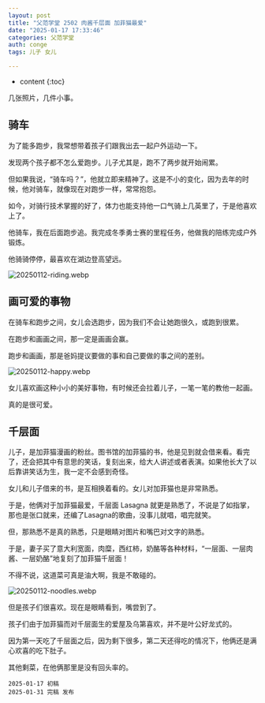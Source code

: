 ```yaml
---
layout: post
title: "父范学堂 2502 肉酱千层面 加菲猫最爱"
date: "2025-01-17 17:33:46"
categories: 父范学堂
auth: conge
tags: 儿子 女儿 

---
```

* content
{:toc}

几张照片，几件小事。




## 骑车

为了能多跑步，我常想带着孩子们跟我出去一起户外运动一下。

发现两个孩子都不怎么爱跑步。儿子尤其是，跑不了两步就开始闹累。

但如果我说，“骑车吗？”，他就立即来精神了。这是不小的变化，因为去年的时候，他对骑车，就像现在对跑步一样，常常抱怨。

如今，对骑行技术掌握的好了，体力也能支持他一口气骑上几英里了，于是他喜欢上了。

他骑车，我在后面跑步追。我完成冬季勇士赛的里程任务，他做我的陪练完成户外锻炼。

他骑骑停停，最喜欢在湖边登高望远。

![20250112-riding.webp](https://s2.loli.net/2025/01/31/mJiHoTz1dfFe3KR.webp)

## 画可爱的事物

在骑车和跑步之间，女儿会选跑步，因为我们不会让她跑很久，或跑到很累。

在跑步和画画之间，那一定是画画会赢。

跑步和画画，那是爸妈提议要做的事和自己要做的事之间的差别。

![20250112-happy.webp](https://s2.loli.net/2025/01/31/Y8FXnQ3a1zousOg.webp)

女儿喜欢画这种小小的美好事物，有时候还会拉着儿子，一笔一笔的教他一起画。

真的是很可爱。

## 千层面

儿子，是加菲猫漫画的粉丝。图书馆的加菲猫的书，他是见到就会借来看。看完了，还会把其中有意思的笑话，复刻出来，给大人讲述或者表演。如果他长大了以后靠讲笑话为生，我一定不会感到奇怪。

女儿和儿子借来的书，是互相换着看的。女儿对加菲猫也是非常熟悉。

于是，他俩对于加菲猫最爱，千层面 Lasagna 就更是熟悉了，不说是了如指掌，那也是张口就来，还编了Lasagna的歌曲，没事儿就唱，唱完就笑。

但，那熟悉不是真的熟悉，只是眼睛对图片和嘴巴对文字的熟悉。

于是，妻子买了意大利宽面，肉糜，西红柿，奶酪等各种材料，“一层面、一层肉酱、一层奶酪”地复刻了加菲猫千层面！

不得不说，这道菜可真是油大啊，我是不敢碰的。

![20250112-noodles.webp](https://s2.loli.net/2025/01/31/fLBt9El63wpCAsJ.webp)

但是孩子们很喜欢。现在是眼睛看到，嘴尝到了。

孩子们由于加菲猫而对千层面生的爱屋及乌第喜欢，并不是叶公好龙式的。

因为第一天吃了千层面之后，因为剩下很多，第二天还得吃的情况下，他俩还是满心欢喜的吃下肚子。

其他剩菜，在他俩那里是没有回头率的。

```
2025-01-17 初稿
2025-01-31 完稿 发布
```
